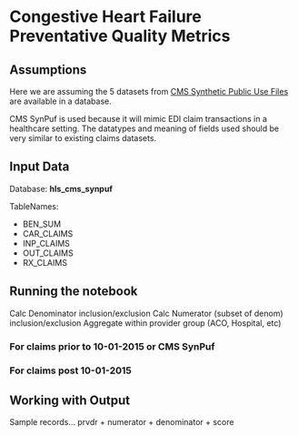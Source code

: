 # Congestive Heart Failure Preventative Quality Metrics

## Assumptions

Here we are assuming the 5 datasets from [CMS Synthetic Public Use Files](https://www.cms.gov/Research-Statistics-Data-and-Systems/Downloadable-Public-Use-Files/SynPUFs/DE_Syn_PUF) are available in a database. 

CMS SynPuf is used because it will mimic EDI claim transactions in a healthcare setting. The datatypes and meaning of fields used should be very similar to existing claims datasets. 

## Input Data

Database: **hls_cms_synpuf**

TableNames: 
  - BEN_SUM
  - CAR_CLAIMS
  - INP_CLAIMS
  - OUT_CLAIMS
  - RX_CLAIMS

## Running the notebook

Calc Denominator inclusion/exclusion
Calc Numerator (subset of denom) inclusion/exclusion
Aggregate within provider group (ACO, Hospital, etc)

### For claims prior to 10-01-2015 or CMS SynPuf


### For claims post 10-01-2015


## Working with Output 

Sample records... prvdr + numerator + denominator + score



